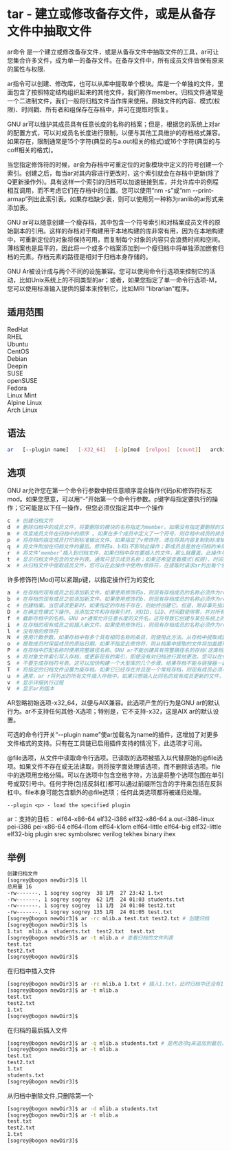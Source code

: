 # tar - 建立或修改备存文件，或是从备存文件中抽取文件

ar命令 是一个建立或修改备存文件，或是从备存文件中抽取文件的工具，ar可让您集合许多文件，成为单一的备存文件。在备存文件中，所有成员文件皆保有原来的属性与权限.

ar指令可以创建、修改库，也可以从库中提取单个模块。库是一个单独的文件，里面包含了按照特定结构组织起来的其他文件，我们称作member。归档文件通常是一个二进制文件，我们一般将归档文件当作库来使用。原始文件的内容、模式(权限)、时间戳、所有者和组保存在存档中，并可在提取时恢复。

GNU ar可以维护其成员具有任意长度的名称的档案；但是，根据您的系统上对ar的配置方式，可以对成员名长度进行限制，以便与其他工具维护的存档格式兼容。如果存在，限制通常是15个字符(典型的与a.out相关的格式)或16个字符(典型的与coff相关的格式)。

当您指定修饰符的时候，ar会为存档中可重定位的对象模块中定义的符号创建一个索引。创建之后，每当ar对其内容进行更改时，这个索引就会在存档中更新(除了Q更新操作外)。具有这样一个索引的归档可以加速链接到库，并允许库中的例程相互调用，而不考虑它们在存档中的位置。您可以使用“nm -s”或“nm --print-armap”列出此索引表。如果存档缺少表，则可以使用另一种称为ranlib的ar形式来添加表。

GNU ar可以随意创建一个瘦存档，其中包含一个符号索引和对档案成员文件的原始副本的引用。这样的存档对于构建用于本地构建的库非常有用，因为在本地构建中，可重新定位的对象将保持可用，而复制每个对象的内容只会浪费时间和空间。薄档案也是扁平的，因此将一个或多个档案添加到一个瘦归档中将单独添加嵌套归档的元素。存档元素的路径是相对于归档本身存储的。

GNU Ar被设计成与两个不同的设施兼容。您可以使用命令行选项来控制它的活动，比如Unix系统上的不同类型的ar；或者，如果您指定了单一命令行选项-M，您可以使用标准输入提供的脚本来控制它，比如MRI "librarian"程序。

## 适用范围

<!-- <div class="svg linux">Linux</div> -->
<div class="svg redhat">RedHat</div>
<div class="svg rhel">RHEL</div>
<div class="svg ubuntu">Ubuntu</div>
<div class="svg centos">CentOS</div>
<div class="svg debian">Debian</div>
<div class="svg deepin">Deepin</div>
<div class="svg suse">SUSE</div>
<div class="svg opensuse">openSUSE</div>
<div class="svg fedora">Fedora</div>
<div class="svg linuxmint">Linux Mint</div>
<!-- <div class="svg mxlinux">MX Linux</div> -->
<div class="svg alpinelinux">Alpine Linux</div>
<div class="svg archlinux">Arch Linux</div>

## 语法

``` bash
ar   [--plugin name]   [-X32_64]   [-]p[mod  [relpos]  [count]]   archive   [member...]
```

## 选项
GNU ar允许您在第一个命令行参数中按任意顺序混合操作代码p和修饰符标志mod。如果您愿意，可以用“-”开始第一个命令行参数。p键字母指定要执行的操作；它可能是以下任一操作，但您必须仅指定其中一个操作
``` bash
c  # 创建归档文件
d  # 删除归档中的成员文件，将要删除的模块的名称指定为member。如果没有指定要删除的文件，则存档将保持不变
m  # 改变成员文件在归档中的顺序 。如果在多个成员中定义了一个符号，则存档中成员的排序会改变程序使用库链接的方式。如果在“m”中没有使用修饰符，那么在成员参数中命名的任何成员都会移动到归档文件的末尾；您可以使用a、b或i修饰符将它们移动到指定的位置。
p  # 将存档的指定成员打印到标准输出文件。如果指定了v修饰符，请在将其内容复制到标准输出之前显示成员名。
q  # 将文件附加在归档文件的最后。修饰符a、b和i不影响此操作；新成员总是放在归档的末尾。修饰符v在追加时使每个文件都有ar列表。因为这个操作的重点是速度，所以存档的符号表索引不会更新，即使它已经存在；您可以显式地使用ar或ranlib来更新符号表索引。但是，有太多不同的系统假设快速追加索引，因此GNU ar实现了q作为r的同义词。
r  # 将文件‘member’插入到归档文件，如果归档中存在要插入的文件，那么就覆盖。此操作与q的不同之处在于，如果现有成员的名称与要添加的成员匹配，则删除它们。如果成员中不存在‘member’，ar显示错误消息，并保持与该名称匹配的任何现有存档成员不受干扰。默认情况下，在文件末尾添加新成员；但您可以使用其中一个修饰符a、b或i请求相对于现有成员的位置。与此操作一起使用的修饰符v将引发插入的每个文件的一行输出。字母a或r，以指示文件是否被追加(没有删除旧成员)或被替换。
t  # 显示归档文件包含的文件列表。通常只显示成员名称；如果还希望查看模式(权限)、时间戳、所有者、组和大小，则还可以通过指定v修饰符来请求。如果未指定成员，则将列出存档中的所有文件。如果一个存档中有多个同名文件，只列出第一个实例；要查看它们，您必须要求一个完整的列表。
x  # 从归档文件中提取成员文件，您可以在此操作中使用v修饰符，在提取时请求ar列出每个名称。如果不指定成员，则提取存档中的所有文件。无法从瘦存档中提取文件。
```
许多修饰符(Mod)可以紧跟p键，以指定操作行为的变化
``` bash
a  # 在存档的现有成员之后添加新文件。如果使用修饰符a，则现有存档成员的名称必须作为relpos参数出现在归档规范之前。
b  # 在存档的现有成员之前添加新文件。如果使用修饰符b，则现有存档成员的名称必须作为relpos参数出现在归档规范之前。(与i相同)
c  # 创建档案。当您请求更新时，如果指定的存档不存在，则始终创建它。但是，除非事先指定通过使用此修饰符来创建警告，否则将发出警告。
D  # 在确定性模式下操作。当添加文件和存档索引时，对UID、GID、时间戳使用零，并对所有文件使用一致的文件模式。当使用此选项时，如果ar与相同的选项和相同的输入文件一起使用，则多次运行将创建相同的输出文件，而不管输入文件的所有者、组、文件模式或修改时间。
f  # 截断存档中的名称。GNU ar通常允许任意长度的文件名。这将导致它创建与某些系统上的本机ar程序不兼容的档案。如果这是个问题，那么当将f修饰符放在归档文件中时，可以使用f修饰符来截断文件名。
i  # 在存档的现有成员之前插入新文件。如果使用修饰符i，则现有存档成员的名称必须作为relpos参数出现在归档规范之前。(与b相同)
l  # 没有用的修饰符
N  # 使用计数参数。如果存档中有多个具有相同名称的条目，则使用此方法。从存档中提取或删除给定名称的实例计数
o  # 提取成员时保留成员的原始日期。如果不指定此修饰符，则从档案中提取的文件将加盖提取时间。
P  # 在存档中匹配名称时使用完整路径名称。GNU ar不能创建具有完整路径名的存档(这类档案不是POSIX投诉)，但其他归档创建者可以。此选项将导致GNU ar使用完整的路径名匹配文件名，这在从另一个工具创建的归档文件中提取单个文件时非常方便。
s  # 将对象文件索引写入存档，或更新现有的索引，即使没有对归档进行其他更改。您可以在任何操作中使用此修饰符标志，也可以单独使用。在存档上运行ar等于在它上运行ranlib。
S  # 不要生成存档符号表。这可以加快构建一个大型库的几个步骤。结果存档不能与链接器一起使用。为了构建符号表，必须在ar的最后一次执行时省略S修饰符，或者必须在归档文件上运行ranlib。
T  # 将指定的归档文件设置为瘦存档。如果它已经存在并且是一个常规存档，则现有成员必须与存档目录相同。
u  # 通常，ar r将列出的所有文件插入存档中。如果只想插入比同名的现有成员更新的文件，请使用此修饰符。u修饰符仅允许用于操作r(替换)。特别是不允许使用组合qu，因为检查时间戳将失去操作q的任何速度优势。
v  # 显示详细执行过程
V  # 显示ar的版本
```
AR忽略初始选项-x32_64，以便与AIX兼容。此选项产生的行为是GNU ar的默认行为。ar不支持任何其他-X选项；特别是，它不支持-x32，这是AIX ar的默认设置。

可选的命令行开关“--plugin name”使ar加载名为name的插件，这增加了对更多文件格式的支持。只有在工具链已启用插件支持的情况下，此选项才可用。

@file选项，从文件中读取命令行选项。已读取的选项被插入以代替原始的@file选项。如果文件不存在或无法读取，则将按字面处理该选项，而不删除该选项。file中的选项用空格分隔。可以在选项中包含空格字符，方法是将整个选项包围在单引号或双引号中。任何字符(包括反斜杠)都可以通过前缀所包含的字符来包括在反斜杠中。file本身可能包含额外的@file选项；任何此类选项都将被递归处理。

```
--plugin <p> - load the specified plugin
```
ar：支持的目标： elf64-x86-64 elf32-i386 elf32-x86-64 a.out-i386-linux pei-i386 pei-x86-64 elf64-l1om elf64-k1om elf64-little elf64-big elf32-little elf32-big plugin srec symbolsrec verilog tekhex binary ihex
## 举例

``` bash
创建归档文件
[sogrey@bogon newDir3]$ ll
总用量 16
-rw-------. 1 sogrey sogrey  38 1月  27 23:42 1.txt
-rw-------. 1 sogrey sogrey  62 1月  24 01:03 students.txt
-rw-------. 1 sogrey sogrey  11 1月  24 01:08 test2.txt
-rw-------. 1 sogrey sogrey 135 1月  24 01:05 test.txt
[sogrey@bogon newDir3]$ ar -rc mlib.a test.txt test2.txt # 创建归档
[sogrey@bogon newDir3]$ ls
1.txt  mlib.a  students.txt  test2.txt  test.txt
[sogrey@bogon newDir3]$ ar -t mlib.a # 查看归档的文件列表
test.txt
test2.txt
[sogrey@bogon newDir3]$ 
```
在归档中插入文件
``` bash
[sogrey@bogon newDir3]$ ar -rc mlib.a 1.txt # 插入1.txt，此时归档中还没有1.txt
[sogrey@bogon newDir3]$ ar -t mlib.a
test.txt
test2.txt
1.txt
[sogrey@bogon newDir3]$ 
```
在归档的最后插入文件
``` bash
[sogrey@bogon newDir3]$ ar -q mlib.a students.txt # 是用选项q来追加到最后，注意这个和r是不一样的
[sogrey@bogon newDir3]$ ar -t mlib.a
test.txt
test2.txt
1.txt
students.txt
[sogrey@bogon newDir3]$ 
```
从归档中删除文件,只删除第一个
``` bash
[sogrey@bogon newDir3]$ ar -d mlib.a students.txt
[sogrey@bogon newDir3]$ ar -t mlib.a
test.txt
test2.txt
1.txt
[sogrey@bogon newDir3]$ 
```